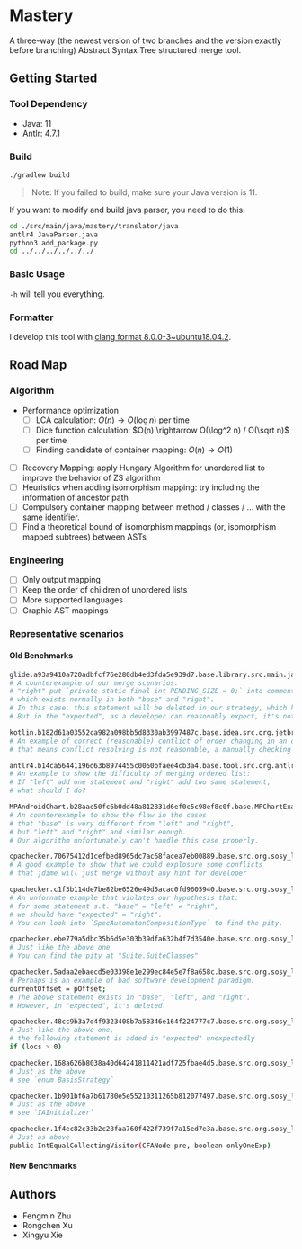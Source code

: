 # Mastery

A three-way (the newest version of two branches and the version exactly before branching) Abstract Syntax Tree structured merge tool.

## Getting Started

### Tool Dependency

- Java: 11
- Antlr: 4.7.1

### Build

```bash
./gradlew build
```

> Note: If you failed to build, make sure your Java version is 11.

If you want to modify and build java parser, you need to do this:
```bash
cd ./src/main/java/mastery/translator/java
antlr4 JavaParser.java
python3 add_package.py
cd ../../../../../../
```

### Basic Usage

`-h` will tell you everything.

### Formatter

I develop this tool with [clang format 8.0.0-3~ubuntu18.04.2](https://clang.llvm.org/docs/ClangFormat.html).

## Road Map

### Algorithm

- Performance optimization
    - [ ] LCA calculation: $O(n) \rightarrow O(\log n)$ per time
    - [ ] Dice function calculation: $O(n) \rightarrow O(\log^2 n) / O(\sqrt n)$ per time
    - [ ] Finding candidate of container mapping: $O(n) \rightarrow O(1)$
- [ ] Recovery Mapping: apply Hungary Algorithm for unordered list to improve the behavior of ZS algorithm
- [ ] Heuristics when adding isomorphism mapping: try including the information of ancestor path
- [ ] Compulsory container mapping between method / classes / ... with the same identifier.
- [ ] Find a theoretical bound of isomorphism mappings (or, isomorphism mapped subtrees) between ASTs

### Engineering

- [ ] Only output mapping
- [ ] Keep the order of children of unordered lists
- [ ] More supported languages
- [ ] Graphic AST mappings

### Representative scenarios

#### Old Benchmarks
```bash
glide.a93a9410a720adbfcf76e280db4ed3fda5e939d7.base.library.src.main.java.com.bumptech.glide.request.target.ViewTarget
# A counterexample of our merge scenarios.
# "right" put `private static final int PENDING_SIZE = 0;` into comments,
# which exists normally in both "base" and "right".
# In this case, this statement will be deleted in our strategy, which happens indeed.
# But in the "expected", as a developer can reasonably expect, it's not deleted.

kotlin.b182d61a03552ca982a098bb5d8330ab3997487c.base.idea.src.org.jetbrains.jet.plugin.references.JetSimpleNameReference
# An example of correct (reasonable) conflict of order changing in an ordered list,
# that means conflict resolving is not reasonable, a manually checking for semantic is necessary

antlr4.b14ca56441196d63b8974455c0050bfaee4cb3a4.base.tool.src.org.antlr.v4.automata.ATNSerializer
# An example to show the difficulty of merging ordered list:
# If "left" add one statement and "right" add two same statement,
# what should I do?

MPAndroidChart.b28aae50fc6b0dd48a812831d6ef0c5c98ef8c0f.base.MPChartExample.src.com.xxmassdeveloper.mpchartexample.BarChartActivitySinus
# An counterexample to show the flaw in the cases
# that "base" is very different from "left" and "right",
# but "left" and "right" and similar enough.
# Our algorithm unfortunately can't handle this case properly.

cpachecker.70675412d1cefbed8965dc7ac68facea7eb00889.base.src.org.sosy_lab.cpachecker.cfa.objectmodel.c.FunctionDefinitionNode
# A good example to show that we could explosure some conflicts
# that jdime will just merge without any hint for developer

cpachecker.c1f3b114de7be82be6526e49d5acac0fd9605940.base.src.org.sosy_lab.cpachecker.core.CoreComponentsFactory
# An unfornate example that violates our hypothesis that:
# for some statement s.t. "base" = "left" ≠ "right",
# we should have "expected" = "right".
# You can look into `SpecAutomatonCompositionType` to find the pity.

cpachecker.ebe779a5dbc35b6d5e303b39dfa632b4f7d3540e.base.src.org.sosy_lab.cpachecker.util.predicates.OptProversTestSuite
# Just like the above one
# You can find the pity at "Suite.SuiteClasses"

cpachecker.5adaa2ebaecd5e03398e1e299ec84e5e7f8a658c.base.src.org.sosy_lab.cpachecker.cpa.explicit.refiner.utils.ExplicitInterpolator
# Perhaps is an example of bad software development paradigm.
currentOffset = pOffset;
# The above statement exists in "base", "left", and "right".
# However, in "expected", it's deleted.

cpachecker.48cc9b3a7d4f9323408b7a58346e164f224777c7.base.src.org.sosy_lab.cpachecker.core.MainCPAStatistics
# Just like the above one,
# the following statement is added in "expected" unexpectedly
if (locs > 0)

cpachecker.168a626b8038a40d64241811421adf725fbae4d5.base.src.org.sosy_lab.cpachecker.cpa.value.refiner.utils.ValueAnalysisFeasibilityChecker
# Just as the above
# see `enum BasisStrategy`

cpachecker.1b901bf6a7b61780e5e55210311265b812077497.base.src.org.sosy_lab.cpachecker.util.VariableClassification
# Just as the above
# see `IAInitializer`

cpachecker.1f4ec82c33b2c28faa760f422f739f7a15ed7e3a.base.src.org.sosy_lab.cpachecker.util.VariableClassification
# Just as above
public IntEqualCollectingVisitor(CFANode pre, boolean onlyOneExp)
```
#### New Benchmarks

## Authors

- Fengmin Zhu
- Rongchen Xu
- Xingyu Xie